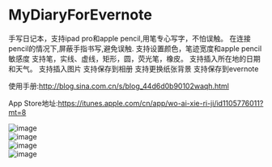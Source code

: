# MyDiaryForEvernote
手写日记本，支持ipad pro和apple pencil,用笔专心写字，不怕误触。
在连接pencil的情况下,屏蔽手指书写,避免误触.
支持设置颜色，笔迹宽度和apple pencil敏感度
支持笔，实线、虚线，矩形，圆，荧光笔，橡皮。
支持插入所在地的日期和天气。
支持插入图片
支持保存到相册
支持更换纸张背景
支持保存到evernote

使用手册:http://blog.sina.com.cn/s/blog_44d6d0b90102waqh.html

App Store地址:https://itunes.apple.com/cn/app/wo-ai-xie-ri-ji/id1105776011?mt=8


![image](https://github.com/shiwwgis/MyDiaryForEvernote/blob/master/ScreenShots/IMG_0114_1.PNG)<br />
![image](https://github.com/shiwwgis/MyDiaryForEvernote/blob/master/ScreenShots/IMG_0115_1.PNG)<br />
![image](https://github.com/shiwwgis/MyDiaryForEvernote/blob/master/ScreenShots/IMG_0116_1.PNG)<br />
![image](https://github.com/shiwwgis/MyDiaryForEvernote/blob/master/ScreenShots/IMG_0117_1.PNG)<br />
